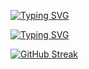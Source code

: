 [![Typing SVG](https://readme-typing-svg.demolab.com?font=Fira+Code&size=30&duration=20&pause=1&color=FF6A3F&center=true&width=435&lines=Hi+there%2C+I'm+Serhii)](https://git.io/typing-svg)

[![Typing SVG](https://readme-typing-svg.demolab.com?font=Fira+Code&size=24&duration=2000&pause=1000&color=FF6A3F&center=true&vCenter=true&width=800&height=30&lines=Fullstack+developer+with+1%2B+year+of+experience;I+am+studying+at+the+best+IT+school+of+Ukraine+%22GOIT%22;While+you+are+reading+these+messages%2C+I+am+learning%F0%9F%98%89)](https://git.io/typing-svg)

[![GitHub Streak](https://github-readme-streak-stats.herokuapp.com?user=eNgine9r&theme=dark&hide_border=true)](https://git.io/streak-stats)
